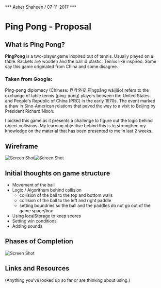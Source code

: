 *** Asher Shaheen / 07-11-2017 ***

 # Ping Pong - Proposal


## What is Ping Pong?
**PingPong** is a two-player game inspired out of tennis. Usually played on a table. Rackets are wooden and the ball id plastic. Tennis like inspired. Some say this game originated from China and some disagree. 

### Taken from Google:
Ping-pong diplomacy (Chinese: 乒乓外交 Pīngpāng wàijiāo) refers to the exchange of table tennis (ping-pong) players between the United States and People's Republic of China (PRC) in the early 1970s. The event marked a thaw in Sino-American relations that paved the way to a visit to Beijing by President Richard Nixon.

I picked this game as it presents a challenge to figure out the logic behind object collisions. My learning objective behind this is to strengthen my knowledge on the material that has been presented to me in last 2 weeks. 


## Wireframe

![Screen Shot](https://github.com/Asher978/Project-1-GA-/blob/master/screenshots/wFrame1.JPG)![Screen Shot](https://github.com/Asher978/Project-1-GA-/blob/master/screenshots/wFrame2.JPG)

## Initial thoughts on game structure

* Movement of the ball
* Logic / Algoritham behind collision 
  *  collision of the ball to the top and bottom walls 
  *  collision of the ball to the left and right paddle
  *  setting boundries so the ball and the paddles do not go out of the game space/box
* Using localStorage to keep scores
* Setting win conditions
* Adding sounds
## Phases of Completion

![Screen Shot](https://github.com/Asher978/Project-1-GA-/blob/master/screenshots/ProjectPhase.png)



## Links and Resources

(Anything you've looked up so far or are thinking about using.)

